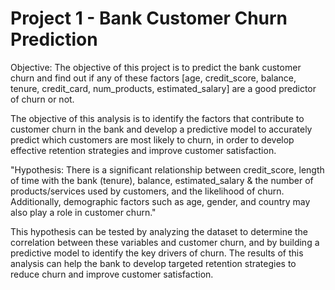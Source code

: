 # Project 1 - Bank Customer Churn Prediction

Objective: The objective of this project is to predict the bank customer churn and find out if any of these factors [age, credit_score, balance, tenure, credit_card, num_products, estimated_salary] are a good predictor of churn or not.

The objective of this analysis is to identify the factors that contribute to customer churn in the bank and develop a predictive model to accurately predict which customers are most likely to churn, in order to develop effective retention strategies and improve customer satisfaction.

"Hypothesis: There is a significant relationship between credit_score, length of time with the bank (tenure), balance, estimated_salary & the number of products/services used by customers, and the likelihood of churn. Additionally, demographic factors such as age, gender, and country may also play a role in customer churn."

This hypothesis can be tested by analyzing the dataset to determine the correlation between these variables and customer churn, and by building a predictive model to identify the key drivers of churn. The results of this analysis can help the bank to develop targeted retention strategies to reduce churn and improve customer satisfaction.

